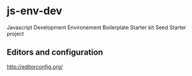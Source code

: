 # js-env-dev
Javascript Development Environement
Boilerplate
Starter kit
Seed
Starter project

## Editors and configuration

http://editorconfig.org/